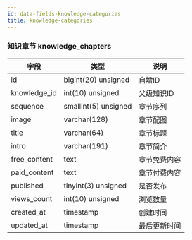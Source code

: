 ```yaml
---
id: data-fields-knowledge-categories
title: knowledge-categories
---
```


### 知识章节 knowledge_chapters

| 字段 | 类型 | 说明 |
| ------ | ------ | ------ |
| id | bigint(20) unsigned | 自增ID |
| knowledge_id | int(10) unsigned | 父级知识ID |
| sequence | smallint(5) unsigned | 章节序列 |
| image | varchar(128) | 章节配图 |
| title | varchar(64) | 章节标题 |
| intro | varchar(191) | 章节简介 |
| free_content | text | 章节免费内容 |
| paid_content | text | 章节付费内容 |
| published | tinyint(3) unsigned | 是否发布 |
| views_count | int(10) unsigned | 浏览数量 |
| created_at | timestamp | 创建时间 |
| updated_at | timestamp | 最后更新时间 |